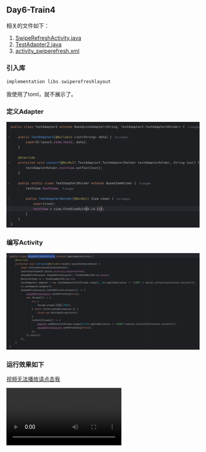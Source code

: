 ## Day6-Train4

相关的文件如下：
1. [SwipeRefreshActivity.java](app/src/main/java/fan/akua/day6/activities/SwipeRefreshActivity.java)
2. [TestAdapter2.java](app/src/main/java/fan/akua/day6/adapters/TestAdapter2.java)
3. [activity_swiperefresh.xml](app/src/main/res/layout/activity_swiperefresh.xml)

### 引入库

```gradle
implementation libs.swiperefreshlayout
```

我使用了toml，就不展示了。

### 定义Adapter

![Adapter](vx_images/527771715175120.png)

### 编写Activity

![Activity](vx_images/50054440479635.png)

### 运行效果如下

[视频无法播放请点击我](vx_images/Screen_recording_20240824_150349.mp4)

<div>
    <video src="vx_images/Screen_recording_20240824_150349.mp4"></video>
</div>
